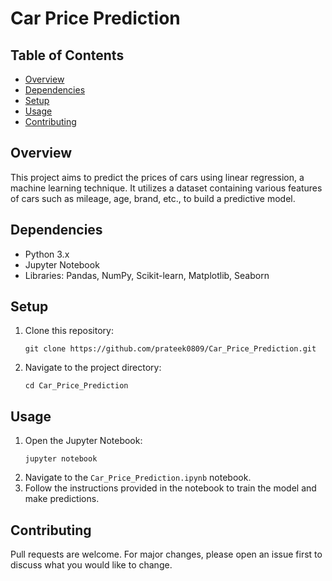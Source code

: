# Car Price Prediction

## Table of Contents
- [Overview](#overview)
- [Dependencies](#dependencies)
- [Setup](#setup)
- [Usage](#usage)
- [Contributing](#contributing)

## Overview
This project aims to predict the prices of cars using linear regression, a machine learning technique. It utilizes a dataset containing various features of cars such as mileage, age, brand, etc., to build a predictive model.

## Dependencies
- Python 3.x
- Jupyter Notebook
- Libraries: Pandas, NumPy, Scikit-learn, Matplotlib, Seaborn

## Setup
1. Clone this repository:
   ```
   git clone https://github.com/prateek0809/Car_Price_Prediction.git
   ```
2. Navigate to the project directory:
   ```
   cd Car_Price_Prediction
   ```
   
## Usage
1. Open the Jupyter Notebook:
   ```
   jupyter notebook
   ```
2. Navigate to the `Car_Price_Prediction.ipynb` notebook.
3. Follow the instructions provided in the notebook to train the model and make predictions.

## Contributing
Pull requests are welcome. For major changes, please open an issue first to discuss what you would like to change.
